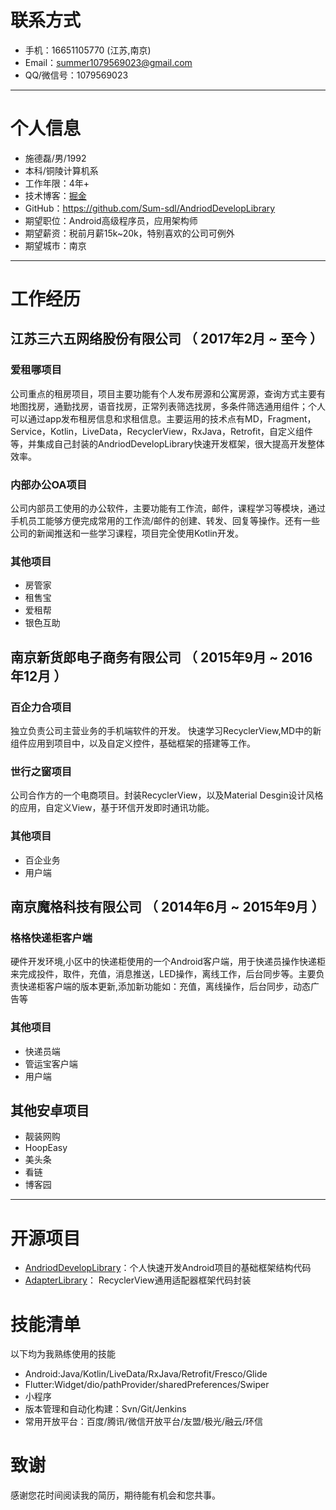 # 联系方式
- 手机：16651105770 (江苏,南京)
- Email：summer1079569023@gmail.com 
- QQ/微信号：1079569023

---

# 个人信息

 - 施德磊/男/1992 
 - 本科/铜陵计算机系 
 - 工作年限：4年+
 - 技术博客：[掘金](https://juejin.im/user/5b57f062e51d4519202e2aab)
 - GitHub：https://github.com/Sum-sdl/AndriodDevelopLibrary
 - 期望职位：Android高级程序员，应用架构师
 - 期望薪资：税前月薪15k~20k，特别喜欢的公司可例外
 - 期望城市：南京

---

# 工作经历

## 江苏三六五网络股份有限公司 （ 2017年2月 ~ 至今 ）

### 爱租哪项目 
公司重点的租房项目，项目主要功能有个人发布房源和公寓房源，查询方式主要有地图找房，通勤找房，语音找房，正常列表筛选找房，多条件筛选通用组件；个人可以通过app发布租房信息和求租信息。主要运用的技术点有MD，Fragment，Service，Kotlin，LiveData，RecyclerView，RxJava，Retrofit，自定义组件等，并集成自己封装的AndriodDevelopLibrary快速开发框架，很大提高开发整体效率。


### 内部办公OA项目 
 公司内部员工使用的办公软件，主要功能有工作流，邮件，课程学习等模块，通过手机员工能够方便完成常用的工作流/邮件的创建、转发、回复等操作。还有一些公司的新闻推送和一些学习课程，项目完全使用Kotlin开发。


### 其他项目
* 房管家
* 租售宝
* 爱租帮
* 银色互助
 
## 南京新货郎电子商务有限公司 （ 2015年9月 ~ 2016年12月 ）

### 百企力合项目 
独立负责公司主营业务的手机端软件的开发。
快速学习RecyclerView,MD中的新组件应用到项目中，以及自定义控件，基础框架的搭建等工作。


### 世行之窗项目 
公司合作方的一个电商项目。封装RecyclerView，以及Material Desgin设计风格的应用，自定义View，基于环信开发即时通讯功能。


### 其他项目
 * 百企业务
 * 用户端

## 南京魔格科技有限公司  （ 2014年6月 ~ 2015年9月 ）

### 格格快递柜客户端
硬件开发环境,小区中的快递柜使用的一个Android客户端，用于快递员操作快递柜来完成投件，取件，充值，消息推送，LED操作，离线工作，后台同步等。主要负责快递柜客户端的版本更新,添加新功能如：充值，离线操作，后台同步，动态广告等

### 其他项目
 * 快递员端
 * 管运宝客户端
 * 用户端
 
## 其他安卓项目
 * 靓装网购
 * HoopEasy
 * 美头条
 * 看链
 * 博客园
---

# 开源项目

 - [AndriodDevelopLibrary](https://github.com/Sum-sdl/AndriodDevelopLibrary)：个人快速开发Android项目的基础框架结构代码
 - [AdapterLibrary](https://github.com/Sum-sdl/RvAdapter)： RecyclerView通用适配器框架代码封装


# 技能清单

以下均为我熟练使用的技能

- Android:Java/Kotlin/LiveData/RxJava/Retrofit/Fresco/Glide
- Flutter:Widget/dio/pathProvider/sharedPreferences/Swiper
- 小程序
- 版本管理和自动化构建：Svn/Git/Jenkins
- 常用开放平台：百度/腾讯/微信开放平台/友盟/极光/融云/环信

# 致谢
感谢您花时间阅读我的简历，期待能有机会和您共事。

